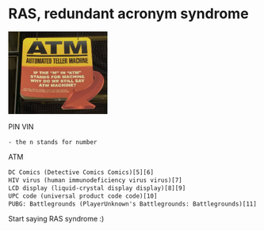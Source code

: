 # RAS, redundant acronym syndrome

<img src=".pix/ras.webp" style="width: 200px; height: auto;">

PIN
VIN

    - the n stands for number

ATM

    DC Comics (Detective Comics Comics)[5][6]
    HIV virus (human immunodeficiency virus virus)[7]
    LCD display (liquid-crystal display display)[8][9]
    UPC code (universal product code code)[10]
    PUBG: Battlegrounds (PlayerUnknown's Battlegrounds: Battlegrounds)[11]

Start saying RAS syndrome :)
